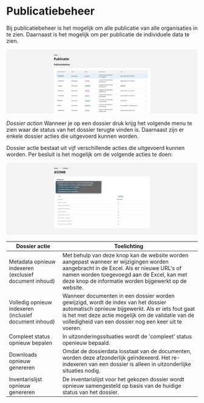 # Publicatiebeheer

Bij publicatiebeheer is het mogelijk om alle publicatie van alle organisaties in te zien. Daarnaast is het mogelijk om per
publicatie de individuele data te zien.

![In de figuur zie je een lijstje met alle publicaties](img/admin_2.png)

*Dossier action*
Wanneer je op een dossier druk krijg het volgende menu te zien waar de status van het dossier terugte vinden is. Daarnaast
zijn er enkele dossier acties die uitgevoerd kunnen worden.

Dossier actie bestaat uit vijf verschillende acties die uitgevoerd kunnen worden. Per besluit is het mogelijk om de volgende acties te doen:

![In de figuur zie je een overzicht van de data van 1 publicatie](img/admin_3.png)

| Dossier actie                                          | Toelichting                                                                                                                                                                                                                                             |
|--------------------------------------------------------|---------------------------------------------------------------------------------------------------------------------------------------------------------------------------------------------------------------------------------------------------------|
| Metadata opnieuw indexeren (exclusief document inhoud) | Met behulp van deze knop kan de website worden aangepast wanneer er wijzigingen worden aangebracht in de Excel. Als er nieuwe URL's of namen worden toegevoegd aan de Excel, kan met deze knop de informatie worden bijgewerkt op de website.           |
| Volledig opnieuw indexeren (inclusief document inhoud) | Wanneer documenten in een dossier worden gewijzigd, wordt de index van het dossier automatisch opnieuw bijgewerkt. Als er iets fout gaat is het met deze actie mogelijk om de validatie van de volledigheid van een dossier nog een keer uit te voeren. |
| Compleet status opnieuw bepalen                        | In uitzonderingssituaties wordt de 'compleet' status openieuw bepaald.                                                                                                                                                                                  |
| Downloads opnieuw genereren                            | Omdat de dossierdata losstaat van de documenten, worden deze afzonderlijk geïndexeerd. Het re-indexeren van een dossier is alleen in uitzonderlijke situaties nodig.                                                                                    |
| Inventarislijst opnieuw genereren                      | De inventarislijst voor het gekozen dossier wordt opnieuw samengesteld op basis van de huidige status van het dossier.                                                                                                                                  |
